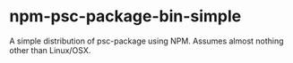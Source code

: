 # npm-psc-package-bin-simple

A simple distribution of psc-package using NPM. Assumes almost nothing other than Linux/OSX.
